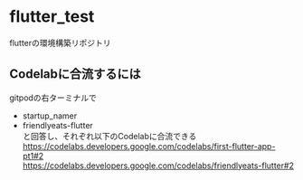 # flutter_test
flutterの環境構築リポジトリ

## Codelabに合流するには
gitpodの右ターミナルで
 - startup_namer
 - friendlyeats-flutter  
と回答し、それぞれ以下のCodelabに合流できる
https://codelabs.developers.google.com/codelabs/first-flutter-app-pt1#2  
https://codelabs.developers.google.com/codelabs/friendlyeats-flutter#2

